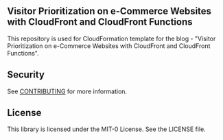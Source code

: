 ## Visitor Prioritization on e-Commerce Websites with CloudFront and CloudFront Functions

This repository is used for CloudFormation template for the blog - "Visitor Prioritization on e-Commerce Websites with CloudFront and CloudFront Functions". 

## Security

See [CONTRIBUTING](CONTRIBUTING.md#security-issue-notifications) for more information.

## License

This library is licensed under the MIT-0 License. See the LICENSE file.

